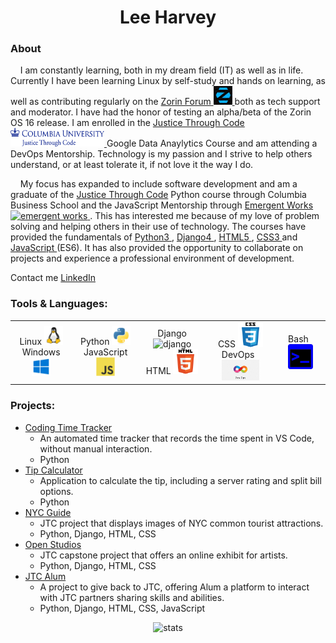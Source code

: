 # <div align="center">Lee Harvey</div>
<div>
<h3>About</h3>
<p>&nbsp;&nbsp;&nbsp;&nbsp;I am constantly learning, both in my dream field (IT) as well as in life. Currently I have been learning Linux by self-study and hands on learning, as well as contributing regularly on the <a href="https://forum.zorin.com/">Zorin Forum <img src="./ZorinImage.png" alt="zorin" width="30" height="30"/> </a> both as tech support and moderator. I have had the honor of testing an alpha/beta of the Zorin OS 16 release. I am enrolled in the <a href="https://centerforjustice.columbia.edu/justicethroughcode" target="_blank" rel="noreferrer">Justice Through Code  <img src="./columbia-long-logo.jpeg" alt="jtc" width="150" height="30"/> </a> Google Data Anaylytics Course and am attending a DevOps Mentorship.  Technology is my passion and I strive to help others understand, or at least tolerate it, if not love it the way I do.

&nbsp;&nbsp;&nbsp;&nbsp;My focus has expanded to include software development and am a graduate of the [Justice Through Code](https://centerforjustice.columbia.edu/justicethroughcode) Python course through Columbia Business School and the JavaScript Mentorship through <a href="https://emergentworks.org/" target="_blank" rel="noreferrer">Emergent Works <img src="https://emergentworks.org/static/logo--horizontal-0a8411dce1d3d5d67be050accbbc639b.png" alt="emergent works" width="150" height="30"/> </a>. This has interested me because of my love of problem solving and helping others in their use of technology. The courses have provided the fundamentals of <a href="https://www.python.org" target="_blank" rel="noreferrer">Python3 </a>, <a href="https://docs.djangoproject.com/en/4.1/" target="_blank" rel="noreferrer">Django4 </a>, <a href="https://www.w3.org/html/" target="_blank" rel="noreferrer">HTML5 </a>, <a href="https://www.w3schools.com/css/" target="_blank" rel="noreferrer">CSS3 </a> and <a href="https://developer.mozilla.org/en-US/docs/Web/JavaScript" target="_blank" rel="noreferrer">JavaScript </a> (ES6). It has also provided the opportunity to collaborate on projects and experience a professional environment of development.</p>
</div>
Contact me <a href="https://www.linkedin.com/in/lee-harvey-jr/" target="_blank" rel="noreferrer">LinkedIn</a>

### Tools & Languages:
<div align="center">
  <table>
  <tr>
    <td> 
      <div align="center">Linux <img src="./linux.svg" alt="linux" width="30" height="30"/></div>
      <div align="center">Windows <img src="windows.webp" alt="windows" width="30" height="30"/></div>
    </td>
    <td>
      <div align="center">Python <img src="https://raw.githubusercontent.com/devicons/devicon/master/icons/python/python-original.svg" alt="python" width="30" height="30"/></div>
      <div align="center">JavaScript <img src="https://raw.githubusercontent.com/devicons/devicon/master/icons/javascript/javascript-original.svg" alt="javascript" width="30" height="30"/></div>
    </td>
    <td>
      <div align="center">Django <img src="https://static.djangoproject.com/img/logos/django-logo-positive.png" alt="django" width="50" height="20"/></div>
      <div align="center">HTML <img src="https://raw.githubusercontent.com/devicons/devicon/master/icons/html5/html5-original-wordmark.svg" alt="html5" width="40" height="40"/></div>
    </td>
    <td>
      <div align="center">CSS <img src="https://raw.githubusercontent.com/devicons/devicon/master/icons/css3/css3-original-wordmark.svg" alt="css3" width="40" height="40"/></div>
      <div align="center">DevOps &nbsp;<img src="./devops.png" alt="devops" width="60"></div>
    </td>
    <td>
      <div align="center">Bash &nbsp;<img src="bash.svg" alt="bash" width="40" height="40"/></div>
<!--       <div align="center">DevOps &nbsp;<img src="./devops.png" alt="devops" width="60"></div> -->
    </td>
  </tr>
  </table>
</div>

### Projects:
  - [Coding Time Tracker](https://github.com/VirtDev337/CodingTimeTracker/blob/main/README.md)
    - An automated time tracker that records the time spent in VS Code, without manual interaction.
    - Python
  - [Tip Calculator](https://github.com/VirtDev337/App_Project_Tip_Calculator)
    - Application to calculate the tip, including a server rating and split bill options.
    - Python
  - [NYC Guide](https://github.com/VirtDev337/NYC-Guide)
    - JTC project that displays images of NYC common tourist attractions.
    - Python, Django, HTML, CSS
  - [Open Studios](https://github.com/VirtDev337/open-studios)
    - JTC capstone project that offers an online exhibit for artists.
    - Python, Django, HTML, CSS
  - [JTC Alum](https://github.com/VirtDev337/JTCAlum)
    - A project to give back to JTC, offering Alum a platform to interact with JTC partners sharing skills and abilities.
    - Python, Django, HTML, CSS, JavaScript


<div align="center">
  <img src="https://github-readme-stats.vercel.app/api?username=VirtDev337&show_icons=true" alt="stats">
</div>


<!--
**VirtDev337/VirtDev337** is a ✨ _special_ ✨ repository because its `README.md` (this file) appears on your GitHub profile.

Here are some ideas to get you started:

- 🔭 I’m currently working on ...
- 🌱 I’m currently learning ...
- 👯 I’m looking to collaborate on ...
- 🤔 I’m looking for help with ...
- 💬 Ask me about ...
- 📫 How to reach me: ...
- 😄 Pronouns: ...
- ⚡ Fun fact: ...
-->

